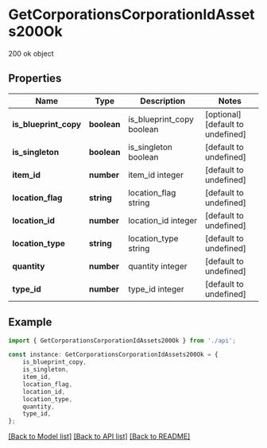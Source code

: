 # GetCorporationsCorporationIdAssets200Ok

200 ok object

## Properties

Name | Type | Description | Notes
------------ | ------------- | ------------- | -------------
**is_blueprint_copy** | **boolean** | is_blueprint_copy boolean | [optional] [default to undefined]
**is_singleton** | **boolean** | is_singleton boolean | [default to undefined]
**item_id** | **number** | item_id integer | [default to undefined]
**location_flag** | **string** | location_flag string | [default to undefined]
**location_id** | **number** | location_id integer | [default to undefined]
**location_type** | **string** | location_type string | [default to undefined]
**quantity** | **number** | quantity integer | [default to undefined]
**type_id** | **number** | type_id integer | [default to undefined]

## Example

```typescript
import { GetCorporationsCorporationIdAssets200Ok } from './api';

const instance: GetCorporationsCorporationIdAssets200Ok = {
    is_blueprint_copy,
    is_singleton,
    item_id,
    location_flag,
    location_id,
    location_type,
    quantity,
    type_id,
};
```

[[Back to Model list]](../README.md#documentation-for-models) [[Back to API list]](../README.md#documentation-for-api-endpoints) [[Back to README]](../README.md)
